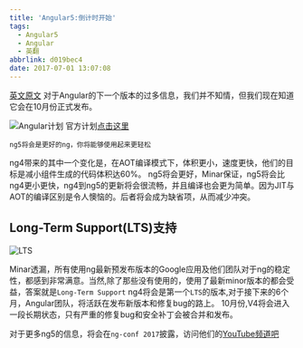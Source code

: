 ```yaml
---
title: 'Angular5:倒计时开始'
tags:
  - Angular5
  - Angular
  - 英翻
abbrlink: d019bec4
date: 2017-07-01 13:07:08
---
```


[英文原文](https://jaxenter.com/road-to-angular-5-133253.html)
对于Angular的下一个版本的过多信息，我们并不知情，但我们现在知道它会在10月份正式发布。

![Angular计划](http://static.1991421.cn/QQ20170701-131026@2x.png)
官方计划[点击这里](https://github.com/angular/angular/blob/master/docs/RELEASE_SCHEDULE.md)

```
ng5将会是更好的ng，你将能够使用起来更轻松
```
ng4带来的其中一个变化是，在AOT编译模式下，体积更小，速度更快，他们的目标是减小组件生成的代码体积达60%。
ng5将会更好，Minar保证，ng5将会比ng4更小更快，ng4到ng5的更新将会很流畅，并且编译也会更为简单。因为JIT与AOT的编译区别是令人懊恼的。后者将会成为缺省项，从而减少冲突。

## Long-Term Support(LTS)支持

![LTS](http://static.1991421.cn/long-term-supported.png)

Minar透漏，所有使用ng最新预发布版本的Google应用及他们团队对于ng的稳定性，都感到非常满意。当然,除了那些没有使用的，使用了最新minor版本的都会受益，答案就是`Long-Term Support`
ng4将会是第一个`LTS`的版本,对于接下来的6个月，Angular团队，将活跃在发布新版本和修复bug的路上。
10月份,V4将会进入一段长期状态，只有严重的修复bug和安全补丁会被合并和发布。

对于更多ng5的信息，将会在`ng-conf 2017`披露，访问他们的[YouTube频道吧](https://www.youtube.com/playlist?list=PLOETEcp3DkCoS_2cW205cfRGl-Xp5jw4K)
